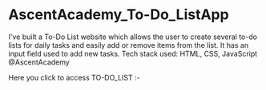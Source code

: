 # AscentAcademy_To-Do_ListApp
I've built a To-Do List website which allows the user to create several to-do lists for daily tasks and easily add or remove items from the list. It has an input field used to add new tasks. Tech stack used: HTML, CSS, JavaScript @AscentAcademy

Here you click to access TO-DO_LIST :- 
